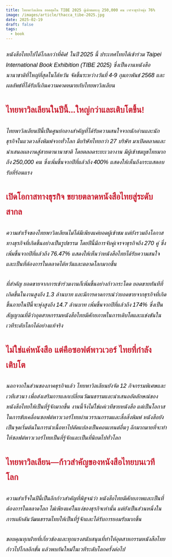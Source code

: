 ```yaml
---
title: ไทยพาวิลเลียน ฮอตสุดใน TIBE 2025 ผู้เข้าชมทะลุ 250,000 คน เจรจาธุรกิจพุ่ง 76%
image: /images/article/thacca_tibe-2025.jpg
date: 2025-02-19
draft: false
tags:
  - book
---
```

<style>
    body {
        color: black;
    }

    h3 {
        color: #ca2031;
        font-family: "IBM Plex Sans Thai", sans-serif;
        font-weight: bold;
        font-size: 26px;
        line-height: 1.8;
    }

    h4 {
        color: black;
        font-family: "IBM Plex Sans Thai", sans-serif;
        font-weight: bold;
        font-size: 20px;
        line-height: 1.8;
    }

h5 {
        color: black;
        font-family: "sarabun", sans-serif;
        font-weight: lighter;
        font-size: 18px;
        line-height: 1.8;
    }
</style>

##### หนังสือไทยไปได้ไกลกว่าที่คิด! ในปี 2025 นี้ ประเทศไทยได้เข้าร่วม Taipei International Book Exhibition (TIBE 2025) ซึ่งเป็นงานหนังสือนานาชาติที่ใหญ่ที่สุดในไต้หวัน จัดขึ้นระหว่างวันที่ 4-9 กุมภาพันธ์ 2568 และผลลัพธ์ที่ได้รับก็เกินความคาดหมายกับไทยพาวิลเลียน

### ไทยพาวิลเลียนในปีนี้...ใหญ่กว่าและเติบโตขึ้น!

##### ไทยพาวิลเลียนปีนี้เป็นศูนย์กลางสำคัญที่ได้รับความสนใจจากนักอ่านและนักธุรกิจในแวดวงสิ่งพิมพ์จากทั่วโลก มีบริษัทไทยกว่า 27 บริษัท มาเปิดตลาดและนำเสนอผลงานสู่สายตานานาชาติ โดยตลอดระยะเวลางาน มีผู้เข้าชมบูธไทยมากถึง 250,000 คน ซึ่งเพิ่มขึ้นจากปีที่แล้วถึง 400% แสดงให้เห็นถึงกระแสตอบรับที่ร้อนแรง  

### เปิดโอกาสทางธุรกิจ ขยายตลาดหนังสือไทยสู่ระดับสากล

##### ความสำเร็จของไทยพาวิลเลียนไม่ได้มีเพียงแค่ยอดผู้เข้าชม แต่ยังรวมถึงโอกาสทางธุรกิจที่เกิดขึ้นอย่างเป็นรูปธรรม โดยปีนี้มีการจับคู่เจรจาธุรกิจถึง 270 คู่ ซึ่งเพิ่มขึ้นจากปีที่แล้วถึง 76.47% แสดงให้เห็นว่าหนังสือไทยได้รับความสนใจและเป็นที่ต้องการในตลาดไต้หวันและตลาดโลกมากขึ้น  

##### ที่สำคัญ ยอดขายจากการเข้าร่วมงานก็เพิ่มขึ้นอย่างก้าวกระโดด ยอดขายทันทีที่เกิดขึ้นในงานสูงถึง 1.3 ล้านบาท และมีการคาดการณ์ว่ายอดขายจากธุรกิจที่เกิดขึ้นภายในปีนี้จะพุ่งสูงถึง 14.7 ล้านบาท เพิ่มขึ้นจากปีที่แล้วถึง 174% ซึ่งเป็นสัญญาณที่ดีว่าอุตสาหกรรมหนังสือไทยมีศักยภาพในการเติบโตและแข่งขันในเวทีระดับโลกได้อย่างแท้จริง 

### ไม่ใช่แค่หนังสือ แต่คือซอฟต์พาวเวอร์ ไทยที่กำลังเติบโต  

##### นอกจากในส่วนของภาคธุรกิจแล้ว ไทยพาวิลเลียนยังจัด 12 กิจกรรมพิเศษและเวทีเสวนา เพื่อส่งเสริมการแลกเปลี่ยนวัฒนธรรมและนำเสนออัตลักษณ์ของหนังสือไทยให้เป็นที่รู้จักมากขึ้น งานนี้จึงไม่ใช่แค่เวทีขายหนังสือ แต่เป็นโอกาสในการขับเคลื่อนซอฟต์พาวเวอร์ไทยผ่านวรรณกรรมและสื่อสิ่งพิมพ์ หนังสือยังเป็นจุดเริ่มต้นในการนำเนื้อหาไปดัดแปลงเป็นคอนเทนต์อื่นๆ อีกมากมายที่จะทำให้ซอฟต์พาวเวอร์ไทยเป็นที่รู้จักและเป็นที่นิยมไปทั่วโลก

### ไทยพาวิลเลียน—ก้าวสำคัญของหนังสือไทยบนเวทีโลก

##### ความสำเร็จในปีนี้เป็นอีกก้าวสำคัญที่พิสูจน์ว่า หนังสือไทยมีศักยภาพและเป็นที่ต้องการในตลาดโลก ไม่เพียงแค่ในแง่ของธุรกิจเท่านั้น แต่ยังเป็นส่วนหนึ่งในการผลักดันวัฒนธรรมไทยให้เป็นที่รู้จักและได้รับการยอมรับมากขึ้น 

##### ขอบคุณทุกฝ่ายที่เกี่ยวข้องและทุกแรงสนับสนุนที่ทำให้อุตสาหกรรมหนังสือไทยก้าวไปไกลอีกขั้น แล้วพบกันใหม่ในเวทีระดับโลกครั้งต่อไป

